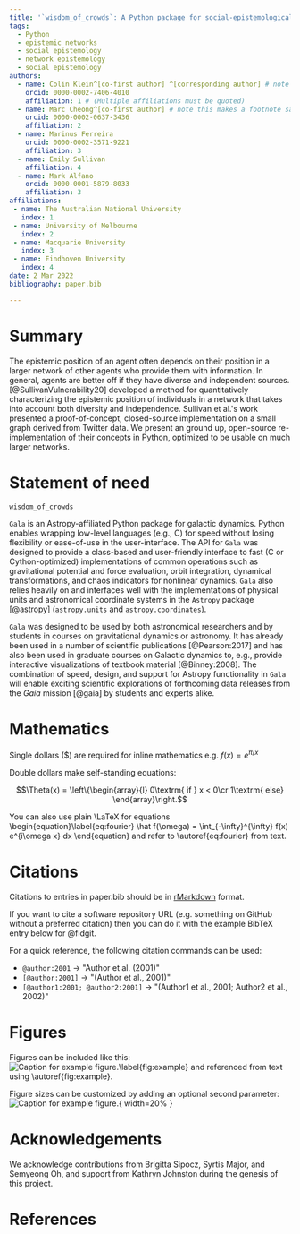 ```yaml
---
title: '`wisdom_of_crowds`: A Python package for social-epistemological network profiling'
tags:
  - Python
  - epistemic networks
  - social epistemology
  - network epistemology
  - social epistemology
authors:
  - name: Colin Klein^[co-first author] ^[corresponding author] # note this makes a footnote saying 'co-first author'
    orcid: 0000-0002-7406-4010
    affiliation: 1 # (Multiple affiliations must be quoted)
  - name: Marc Cheong^[co-first author] # note this makes a footnote saying 'co-first author'
    orcid: 0000-0002-0637-3436
    affiliation: 2
  - name: Marinus Ferreira
    orcid: 0000-0002-3571-9221
    affiliation: 3
  - name: Emily Sullivan
    affiliation: 4
  - name: Mark Alfano
    orcid: 0000-0001-5879-8033
    affiliation: 3
affiliations:
 - name: The Australian National University
   index: 1
 - name: University of Melbourne
   index: 2
 - name: Macquarie University
   index: 3
 - name: Eindhoven University
   index: 4
date: 2 Mar 2022
bibliography: paper.bib

---
```


# Summary

The epistemic position of an agent often depends on their position in a larger network of other agents who provide them with information. In general, agents are better off if they have diverse and independent sources. [@SullivanVulnerability20] developed a method for quantitatively characterizing the epistemic position of individuals in a network that takes into account both diversity and independence. Sullivan et al.'s work presented a proof-of-concept, closed-source implementation on a small graph derived from Twitter data. We present an ground up, open-source re-implementation of their concepts in Python, optimized to be usable on much larger networks.



# Statement of need

`wisdom_of_crowds`

`Gala` is an Astropy-affiliated Python package for galactic dynamics. Python
enables wrapping low-level languages (e.g., C) for speed without losing
flexibility or ease-of-use in the user-interface. The API for `Gala` was
designed to provide a class-based and user-friendly interface to fast (C or
Cython-optimized) implementations of common operations such as gravitational
potential and force evaluation, orbit integration, dynamical transformations,
and chaos indicators for nonlinear dynamics. `Gala` also relies heavily on and
interfaces well with the implementations of physical units and astronomical
coordinate systems in the `Astropy` package [@astropy] (`astropy.units` and
`astropy.coordinates`).

`Gala` was designed to be used by both astronomical researchers and by
students in courses on gravitational dynamics or astronomy. It has already been
used in a number of scientific publications [@Pearson:2017] and has also been
used in graduate courses on Galactic dynamics to, e.g., provide interactive
visualizations of textbook material [@Binney:2008]. The combination of speed,
design, and support for Astropy functionality in `Gala` will enable exciting
scientific explorations of forthcoming data releases from the *Gaia* mission
[@gaia] by students and experts alike.

# Mathematics

Single dollars ($) are required for inline mathematics e.g. $f(x) = e^{\pi/x}$

Double dollars make self-standing equations:

$$\Theta(x) = \left\{\begin{array}{l}
0\textrm{ if } x < 0\cr
1\textrm{ else}
\end{array}\right.$$

You can also use plain \LaTeX for equations
\begin{equation}\label{eq:fourier}
\hat f(\omega) = \int_{-\infty}^{\infty} f(x) e^{i\omega x} dx
\end{equation}
and refer to \autoref{eq:fourier} from text.

# Citations

Citations to entries in paper.bib should be in
[rMarkdown](http://rmarkdown.rstudio.com/authoring_bibliographies_and_citations.html)
format.

If you want to cite a software repository URL (e.g. something on GitHub without a preferred
citation) then you can do it with the example BibTeX entry below for @fidgit.

For a quick reference, the following citation commands can be used:
- `@author:2001`  ->  "Author et al. (2001)"
- `[@author:2001]` -> "(Author et al., 2001)"
- `[@author1:2001; @author2:2001]` -> "(Author1 et al., 2001; Author2 et al., 2002)"

# Figures

Figures can be included like this:
![Caption for example figure.\label{fig:example}](figure.png)
and referenced from text using \autoref{fig:example}.

Figure sizes can be customized by adding an optional second parameter:
![Caption for example figure.](figure.png){ width=20% }

# Acknowledgements

We acknowledge contributions from Brigitta Sipocz, Syrtis Major, and Semyeong
Oh, and support from Kathryn Johnston during the genesis of this project.

# References
